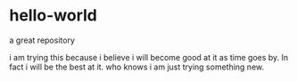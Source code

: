 # hello-world
a great repository


i am trying this because i believe i will become good at it as time goes by. In fact i will be the best at it.
who knows i am just trying something new.
